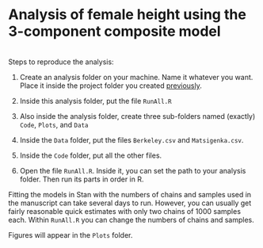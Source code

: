 # Analysis of female height using the 3-component composite model

<br/>
Steps to reproduce the analysis:

1) Create an analysis folder on your machine. Name it whatever you want. Place it inside the project folder you created [previously](../README.md). 

2) Inside this analysis folder, put the file ``RunAll.R``

3) Also inside the analysis folder, create three sub-folders named (exactly) ``Code``, ``Plots``, and ``Data``

4) Inside the ``Data`` folder, put the files ``Berkeley.csv`` and ``Matsigenka.csv``.

5) Inside the ``Code`` folder, put all the other files.

6) Open the file ``RunAll.R``. Inside it, you can set the path to your analysis folder. Then run its parts in order in R.

Fitting the models in Stan with the numbers of chains and samples used in the manuscript can take several days to run. However, you can usually get fairly reasonable quick estimates with only two chains of 1000 samples each. Within ``RunAll.R`` you can change the numbers of chains and samples.

Figures will appear in the ``Plots`` folder.

